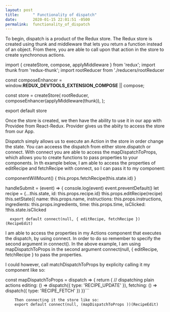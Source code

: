 ```yaml
---
layout: post
title:      " Functionality of dispatch"
date:       2020-01-15 22:01:51 -0500
permalink:  functionality_of_dispatch
---
```



To begin, dispatch is a product of the Redux store. The Redux store is created using thunk and middleware that lets you return a function instead of an object. From there, you are able to call upon that action in the store to create synchronous actions.

import { createStore, compose, applyMiddleware } from 'redux';
import thunk from 'redux-thunk';
import rootReducer from './reducers/rootReducer

const composeEnhancer = window.__REDUX_DEVTOOLS_EXTENSION_COMPOSE__ || compose;

const store = createStore(
  rootReducer,
  composeEnhancer(applyMiddleware(thunk)),
);

export default store

Once the store is created, we then have the ability to use it in our app with Providee from React-Redux. Provider gives us the abiity to access the store from our App. 

Dispatch simply allows us to execute an Action in the store in order change the state. You can acceess the dispatch from either store.dispatch or connect. With connect you are able to access the mapDispatchToProps, which allows you to create functions to pass properties to your components. In th example below, I am able to access the properties of editRecipe and fetchRecipe with connect, so I can pass it to my component:  

 componentWillMount() {
        this.props.fetchRecipe(this.state.id)
    }

handleSubmit = (event) => {
    console.log(event)
  event.preventDefault()
  let recipe = {...this.state, id: this.props.recipe.id}
   this.props.editRecipe(recipe)
   this.setState({
       name: this.props.name,
       instructions: this.props.instructions,
       ingredients: this.props.ingredients,
       time: this.props.time,
       isClicked: !this.state.isClicked
		
      export default connect(null, { editRecipe, fetchRecipe })(RecipeEdit)
			
			
 I am able to access the properties in my Actions component that executes the dispatch, by using connect. In order to do so remember to specify the second argument in connect(). In the above example, I am using mapDispatchToProps in the second argument connect(null, { editRecipe, fetchRecipe } to pass the properties. 
			 
I could however, call matchDispatchToProps by explicity calling it my component like so: 
			
const mapDispatchToProps = dispatch => {
  return {
    // dispatching plain actions
    editing: () => dispatch({ type: 'RECIPE_UPDATE' }),
    fetching: () => dispatch({ type: 'RECIPE_FETCH' })
		}}```
		
		Then connecting it the store like so: 
		export default connect(null, (mapDispatchToProps ))(RecipeEdit)
		
		



